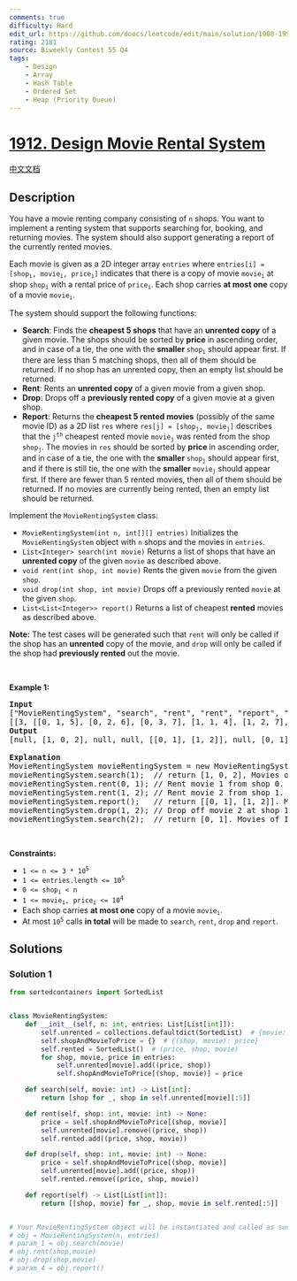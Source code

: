 ```yaml
---
comments: true
difficulty: Hard
edit_url: https://github.com/doocs/leetcode/edit/main/solution/1900-1999/1912.Design%20Movie%20Rental%20System/README_EN.md
rating: 2181
source: Biweekly Contest 55 Q4
tags:
    - Design
    - Array
    - Hash Table
    - Ordered Set
    - Heap (Priority Queue)
---
```


# [1912. Design Movie Rental System](https://leetcode.com/problems/design-movie-rental-system)

[中文文档](/solution/1900-1999/1912.Design%20Movie%20Rental%20System/README.md)

## Description

<p>You have a movie renting company consisting of <code>n</code> shops. You want to implement a renting system that supports searching for, booking, and returning movies. The system should also support generating a report of the currently rented movies.</p>

<p>Each movie is given as a 2D integer array <code>entries</code> where <code>entries[i] = [shop<sub>i</sub>, movie<sub>i</sub>, price<sub>i</sub>]</code> indicates that there is a copy of movie <code>movie<sub>i</sub></code> at shop <code>shop<sub>i</sub></code> with a rental price of <code>price<sub>i</sub></code>. Each shop carries <strong>at most one</strong> copy of a movie <code>movie<sub>i</sub></code>.</p>

<p>The system should support the following functions:</p>

<ul>
	<li><strong>Search</strong>: Finds the <strong>cheapest 5 shops</strong> that have an <strong>unrented copy</strong> of a given movie. The shops should be sorted by <strong>price</strong> in ascending order, and in case of a tie, the one with the <strong>smaller </strong><code>shop<sub>i</sub></code> should appear first. If there are less than 5 matching shops, then all of them should be returned. If no shop has an unrented copy, then an empty list should be returned.</li>
	<li><strong>Rent</strong>: Rents an <strong>unrented copy</strong> of a given movie from a given shop.</li>
	<li><strong>Drop</strong>: Drops off a <strong>previously rented copy</strong> of a given movie at a given shop.</li>
	<li><strong>Report</strong>: Returns the <strong>cheapest 5 rented movies</strong> (possibly of the same movie ID) as a 2D list <code>res</code> where <code>res[j] = [shop<sub>j</sub>, movie<sub>j</sub>]</code> describes that the <code>j<sup>th</sup></code> cheapest rented movie <code>movie<sub>j</sub></code> was rented from the shop <code>shop<sub>j</sub></code>. The movies in <code>res</code> should be sorted by <strong>price </strong>in ascending order, and in case of a tie, the one with the <strong>smaller </strong><code>shop<sub>j</sub></code> should appear first, and if there is still tie, the one with the <strong>smaller </strong><code>movie<sub>j</sub></code> should appear first. If there are fewer than 5 rented movies, then all of them should be returned. If no movies are currently being rented, then an empty list should be returned.</li>
</ul>

<p>Implement the <code>MovieRentingSystem</code> class:</p>

<ul>
	<li><code>MovieRentingSystem(int n, int[][] entries)</code> Initializes the <code>MovieRentingSystem</code> object with <code>n</code> shops and the movies in <code>entries</code>.</li>
	<li><code>List&lt;Integer&gt; search(int movie)</code> Returns a list of shops that have an <strong>unrented copy</strong> of the given <code>movie</code> as described above.</li>
	<li><code>void rent(int shop, int movie)</code> Rents the given <code>movie</code> from the given <code>shop</code>.</li>
	<li><code>void drop(int shop, int movie)</code> Drops off a previously rented <code>movie</code> at the given <code>shop</code>.</li>
	<li><code>List&lt;List&lt;Integer&gt;&gt; report()</code> Returns a list of cheapest <strong>rented</strong> movies as described above.</li>
</ul>

<p><strong>Note:</strong> The test cases will be generated such that <code>rent</code> will only be called if the shop has an <strong>unrented</strong> copy of the movie, and <code>drop</code> will only be called if the shop had <strong>previously rented</strong> out the movie.</p>

<p>&nbsp;</p>
<p><strong class="example">Example 1:</strong></p>

<pre>
<strong>Input</strong>
[&quot;MovieRentingSystem&quot;, &quot;search&quot;, &quot;rent&quot;, &quot;rent&quot;, &quot;report&quot;, &quot;drop&quot;, &quot;search&quot;]
[[3, [[0, 1, 5], [0, 2, 6], [0, 3, 7], [1, 1, 4], [1, 2, 7], [2, 1, 5]]], [1], [0, 1], [1, 2], [], [1, 2], [2]]
<strong>Output</strong>
[null, [1, 0, 2], null, null, [[0, 1], [1, 2]], null, [0, 1]]

<strong>Explanation</strong>
MovieRentingSystem movieRentingSystem = new MovieRentingSystem(3, [[0, 1, 5], [0, 2, 6], [0, 3, 7], [1, 1, 4], [1, 2, 7], [2, 1, 5]]);
movieRentingSystem.search(1);  // return [1, 0, 2], Movies of ID 1 are unrented at shops 1, 0, and 2. Shop 1 is cheapest; shop 0 and 2 are the same price, so order by shop number.
movieRentingSystem.rent(0, 1); // Rent movie 1 from shop 0. Unrented movies at shop 0 are now [2,3].
movieRentingSystem.rent(1, 2); // Rent movie 2 from shop 1. Unrented movies at shop 1 are now [1].
movieRentingSystem.report();   // return [[0, 1], [1, 2]]. Movie 1 from shop 0 is cheapest, followed by movie 2 from shop 1.
movieRentingSystem.drop(1, 2); // Drop off movie 2 at shop 1. Unrented movies at shop 1 are now [1,2].
movieRentingSystem.search(2);  // return [0, 1]. Movies of ID 2 are unrented at shops 0 and 1. Shop 0 is cheapest, followed by shop 1.
</pre>

<p>&nbsp;</p>
<p><strong>Constraints:</strong></p>

<ul>
	<li><code>1 &lt;= n &lt;= 3 * 10<sup>5</sup></code></li>
	<li><code>1 &lt;= entries.length &lt;= 10<sup>5</sup></code></li>
	<li><code>0 &lt;= shop<sub>i</sub> &lt; n</code></li>
	<li><code>1 &lt;= movie<sub>i</sub>, price<sub>i</sub> &lt;= 10<sup>4</sup></code></li>
	<li>Each shop carries <strong>at most one</strong> copy of a movie <code>movie<sub>i</sub></code>.</li>
	<li>At most <code>10<sup>5</sup></code> calls <strong>in total</strong> will be made to <code>search</code>, <code>rent</code>, <code>drop</code> and <code>report</code>.</li>
</ul>

## Solutions

### Solution 1

<!-- tabs:start -->

```python
from sortedcontainers import SortedList


class MovieRentingSystem:
    def __init__(self, n: int, entries: List[List[int]]):
        self.unrented = collections.defaultdict(SortedList)  # {movie: (price, shop)}
        self.shopAndMovieToPrice = {}  # {(shop, movie): price}
        self.rented = SortedList()  # (price, shop, movie)
        for shop, movie, price in entries:
            self.unrented[movie].add((price, shop))
            self.shopAndMovieToPrice[(shop, movie)] = price

    def search(self, movie: int) -> List[int]:
        return [shop for _, shop in self.unrented[movie][:5]]

    def rent(self, shop: int, movie: int) -> None:
        price = self.shopAndMovieToPrice[(shop, movie)]
        self.unrented[movie].remove((price, shop))
        self.rented.add((price, shop, movie))

    def drop(self, shop: int, movie: int) -> None:
        price = self.shopAndMovieToPrice[(shop, movie)]
        self.unrented[movie].add((price, shop))
        self.rented.remove((price, shop, movie))

    def report(self) -> List[List[int]]:
        return [[shop, movie] for _, shop, movie in self.rented[:5]]


# Your MovieRentingSystem object will be instantiated and called as such:
# obj = MovieRentingSystem(n, entries)
# param_1 = obj.search(movie)
# obj.rent(shop,movie)
# obj.drop(shop,movie)
# param_4 = obj.report()
```

<!-- tabs:end -->

<!-- end -->
